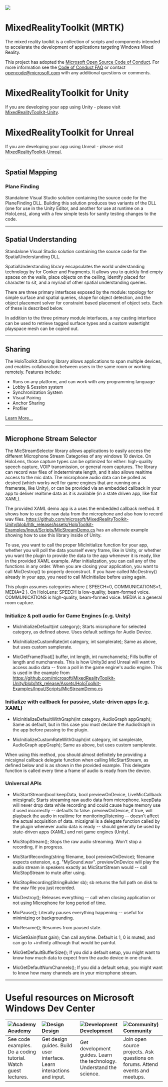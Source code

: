 ![](https://github.com/Microsoft/MixedRealityToolkit-Unity/blob/master/External/ReadMeImages/MRTK_Logo_Rev.png)

# MixedRealityToolkit (MRTK)
The mixed reality toolkit is a collection of scripts and components intended to accelerate the development of applications targeting Windows Mixed Reality.

This project has adopted the [Microsoft Open Source Code of Conduct](https://opensource.microsoft.com/codeofconduct/). 
For more information see the [Code of Conduct FAQ](https://opensource.microsoft.com/codeofconduct/faq/) or contact [opencode@microsoft.com](mailto:opencode@microsoft.com) with any additional questions or comments.

# MixedRealityToolkit for Unity
If you are developing your app using Unity - please visit [MixedRealityToolkit-Unity](https://github.com/Microsoft/MixedRealityToolkit-Unity).

# MixedRealityToolkit for Unreal
If you are developing your app using Unreal - please visit [MixedRealityToolkit-Unreal](https://github.com/microsoft/MixedRealityToolkit-Unreal).

---

## Spatial Mapping

### Plane Finding
Standalone Visual Studio solution containing the source code for the PlaneFinding DLL. Building this solution produces two variants of the DLL (one for use in the Unity Editor, and another for use at runtime on a HoloLens), along with a few simple tests for sanity testing changes to the code.

---

## Spatial Understanding

Standalone Visual Studio solution containing the source code for the SpatialUnderstanding DLL. 

SpatialUnderstanding library encapsulates the world understanding technology by for Conker and Fragments. It allows you to quickly find empty spaces on the walls, place objects on the ceiling, identify placed for character to sit, and a myriad of other spatial understanding queries. 

There are three primary interfaces exposed by the module: topology for simple surface and spatial queries, shape for object detection, and the object placement solver for constraint based placement of object sets. Each of these is described below.

In addition to the three primary module interfaces, a ray casting interface can be used to retrieve tagged surface types and a custom watertight playspace mesh can be copied out.

---

## Sharing

The HoloToolkit.Sharing library allows applications to span multiple devices, and enables collaboration between users in the same room or working remotely.  Features include:

* Runs on any platform, and can work with any programming language
* Lobby & Session system
* Synchronization System
* Visual Pairing
* Anchor Sharing
* Profiler

[Learn More...](Sharing/README.md)

---

## Microphone Stream Selector

The MicStreamSelector library allows applications to easily access the different Microphone Stream Categories of any windows 10 device. On HoloLens, those capture types can be optimized for either: high-quality speech capture, VOIP transmission, or general room captures. The library can record wav files of indeterminate length, and it also allows realtime access to the mic data. The microphone audio data can be polled as desired (which works well for game engines that are running on a framerate, like Unity), or can be provided via an embedded callback in your app to deliver realtime data as it is available (in a state driven app, like flat XAML).

The provided XAML demo app is a uses the embedded callback method. It shows how to use the raw data from the microphone and also how to record wav files. https://github.com/microsoft/MixedRealityToolkit-Unity/blob/htk_release/Assets/HoloToolkit-Examples/Input/Scripts/MicStreamDemo.cs has an alternate example showing how to use this library inside of Unity. 

To use, you want to call the proper MicInitialize function for your app, whether you will poll the data yourself every frame, like in Unity, or whether you want the plugin to provide the data to the app whenever it is ready, like in the provided XAML example. After initialization, you can call any of the functions in any order. When you are closing your application, you want to call MicDestroy() to properly deconstruct. If you have called MicDestroy() already in your app, you need to call MicInitialize before using again. 

This plugin assumes categories where { SPEECH=0, COMMUNICATIONS=1, MEDIA=2 }. On HoloLens: SPEECH is low-quality, beam-formed voice. COMMUNICATIONS is high-quality, beam-formed voice. MEDIA is a general room capture. 

### Initialize & poll audio for Game Engines (e.g. Unity)
* MicInitializeDefault(int category);
Starts microphone for selected category, as defined above. Uses default settings for Audio Device. 

* MicInitializeCustomRate(int category, int samplerate);
Same as above, but uses custom samplerate. 

* MicGetFrame(float[] buffer, int length, int numchannels); 
Fills buffer of length and numchannels. This is how Unity3d and Unreal will want to access audio data -- from a poll in the game engine's audio engine. This is used in the example from https://github.com/microsoft/MixedRealityToolkit-Unity/blob/htk_release/Assets/HoloToolkit-Examples/Input/Scripts/MicStreamDemo.cs

### Initialize with callback for passive, state-driven apps (e.g. XAML)
* MicInitializeDefaultWithGraph(int category, AudioGraph appGraph); 
Same as default, but in this case you must declare the AudioGraph in the app before passing to the plugin. 

* MicInitializeCustomRateWithGraph(int category, int samplerate, AudioGraph appGraph);
Same as above, but uses custom samplerate.

When using this method, you should almost definitely be providing a micsignal callback delegate function when calling MicStartStream, as defined below and is as shown in the provided example. This delegate function is called every time a frame of audio is ready from the device. 

### Universal APIs
* MicStartStream(bool keepData, bool previewOnDevice, LiveMicCallback micsignal); 
Starts streaming raw audio data from microphone. keepData will never drop data while recording and could cause huge memory use if used incorrectly -- defaults to false. previewOnDevice, if true, will playback the audio in realtime for monitoring/listening -- doesn't affect the actual acquisition of data. micsignal is a delegate function called by the plugin whenever audio data is ready -- should generally be used by state-driven apps (XAML) and not game engines (Unity).

* MicStopStream();
Stops the raw audio streaming. Won't stop a recording, if in progress. 

* MicStartRecording(string filename, bool previewOnDevice); 
filename expects extension, e.g. "MySound.wav". previewOnDevice will play the audio stream in speakers exactly as MicStartStream would -- call MicStopStream to mute after using. 

* MicStopRecording(StringBuilder sb);
sb returns the full path on disk to the wav file you just recorded. 

* MicDestroy();
Releases everything -- call when closing application or not using Microphone for long period of time. 

* MicPause();
Literally pauses everything happening -- useful for minimizing or backgrounding. 

* MicResume();
Resumes from paused state.

* MicSetGain(float gain);
Can call anytime. Default is 1, 0 is muted, and can go to +inifinity although that would be painful. 

* MicGetDefaultBufferSize(); 
If you did a default setup, you might want to know how much data to expect from the audio device in one chunk. 

* MicGetDefaultNumChannels();
If you did a default setup, you might want to know how many channels are in your microphone stream.

---

# Useful resources on Microsoft Windows Dev Center
| ![Academy](https://github.com/Microsoft/MixedRealityToolkit-Unity/blob/master/External/ReadMeImages/icon_academy.png) [Academy](https://developer.microsoft.com/en-us/windows/mixed-reality/academy)| ![Design](https://github.com/Microsoft/MixedRealityToolkit-Unity/blob/master/External/ReadMeImages/icon_design.png) [Design](https://developer.microsoft.com/en-us/windows/mixed-reality/design)| ![Development](https://github.com/Microsoft/MixedRealityToolkit-Unity/blob/master/External/ReadMeImages/icon_development.png) [Development](https://developer.microsoft.com/en-us/windows/mixed-reality/development)| ![Community)](https://github.com/Microsoft/MixedRealityToolkit-Unity/blob/master/External/ReadMeImages/icon_community.png) [Community](https://developer.microsoft.com/en-us/windows/mixed-reality/community)|
| :--------------------- | :----------------- | :------------------ | :------------------------ |
| See code examples. Do a coding tutorial. Watch guest lectures.          | Get design guides. Build user interface. Learn interactions and input.     | Get development guides. Learn the technology. Understand the science.       | Join open source projects. Ask questions on forums. Attend events and meetups. |

